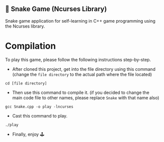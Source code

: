 ## 🐍 Snake Game (Ncurses Library) 

Snake game application for self-learning in C++ game programming using the Ncurses library.
 
# Compilation

To play this game, please follow the following instructions step-by-step.

* After cloned this project, get into the file directory using this command (change the `file directory` to the actual path where the file located)

```
cd [file directory]
```

* Then use this command to compile it. (if you decided to change the main code file to other names, please replace  `Snake` with that name also)

```
gcc Snake.cpp -o play -lncurses
```

* Cast this command to play.

```
./play
```
* Finally, enjoy 🕹️
